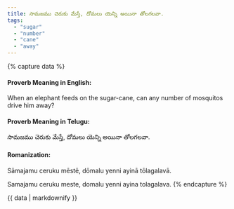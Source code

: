 ```yaml
---
title: సామజము చెరుకు మేస్తే, దోమలు యెన్ని అయినా తోలగలవా.
tags:
  - "sugar"
  - "number"
  - "cane"
  - "away"
---
```


{% capture data %}
#### Proverb Meaning in English:
When an elephant feeds on the sugar-cane, can any number of mosquitos drive him away?

#### Proverb Meaning in Telugu:
సామజము చెరుకు మేస్తే, దోమలు యెన్ని అయినా తోలగలవా.

#### Romanization:
Sāmajamu ceruku mēstē, dōmalu yenni ayinā tōlagalavā.

Samajamu ceruku meste, domalu yenni ayina tolagalava.
{% endcapture %}

{{ data | markdownify }}

